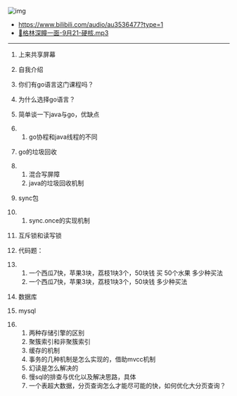 ![img](https://cdn.nlark.com/yuque/0/2022/png/22219483/1663771841059-fcc55a5c-59a0-4788-8703-c475301efebb.png)

- https://www.bilibili.com/audio/au3536477?type=1
- [📎格林深瞳一面-9月21-硬核.mp3](https://www.yuque.com/attachments/yuque/0/2022/mp3/22219483/1663771862531-766e480f-0363-4e84-8ab7-3a71d181a376.mp3)

------

1. 上来共享屏幕
2. 自我介绍
3. 你们有go语言这门课程吗？
4. 为什么选择go语言？
5. 简单谈一下java与go，优缺点

1. 1. go协程和java线程的不同

1. go的垃圾回收 

1. 1. 混合写屏障
   2. java的垃圾回收机制

1. sync包

1. 1. sync.once的实现机制

1. 互斥锁和读写锁
2. 代码题：

1. 1. 一个西瓜7快，苹果3块，荔枝1块3个，50块钱 买 50个水果 多少种买法
   2. 一个西瓜7快，苹果3块，荔枝1块3个，50块钱  多少种买法

1. 数据库
2. mysql

1. 1. 两种存储引擎的区别
   2. 聚簇索引和非聚簇索引
   3. 缓存的机制 
   4. 事务的几种机制是怎么实现的，借助mvcc机制
   5. 幻读是怎么解决的
   6. 慢sql的排查与优化以及解决思路，具体
   7. 一个表超大数据，分页查询怎么才能尽可能的快，如何优化大分页查询？